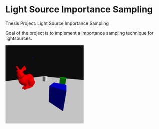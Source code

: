 # Light Source Importance Sampling
Thesis Project: Light Source Importance Sampling

Goal of the project is to implement a importance sampling technique for lightsources.

<img src="Assets/Images/Screenshot.png" width="250"/>

